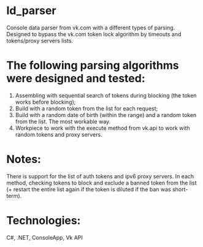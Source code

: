# Id_parser
Console data parser from vk.com with a different types of parsing. Designed to bypass the vk.com token lock algorithm by timeouts and tokens/proxy servers lists.

# The following parsing algorithms were designed and tested:
1. Assembling with sequential search of tokens during blocking (the token works before blocking);
2. Build with a random token from the list for each request;
3. Build with a random date of birth (within the range) and a random token from the list. The most workable way.
4. Workpiece to work with the execute method from vk.api to work with random tokens and proxy servers.

# Notes:
There is support for the list of auth tokens  and ipv6 proxy servers.
In each method, checking tokens to block and exclude a banned token from the list (+ restart the entire list again if the token is diluted if the ban was short-term).

# Technologies: 

C#, .NET, ConsoleApp, Vk API
